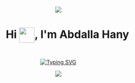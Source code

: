 <!-- Container div to center content -->
<div style="display: flex; justify-content: center; align-items: center; flex-direction: column; height: 100vh;">

  <!--horizontal divider(gradiant)-->
  <img src="https://user-images.githubusercontent.com/73097560/115834477-dbab4500-a447-11eb-908a-139a6edaec5c.gif">

  <!-- Centering the header -->
  <div id="user-content-toc">
<h1 align="center">	  
    <ul align="center">
      <summary>
Hi <img src="https://media.giphy.com/media/hvRJCLFzcasrR4ia7z/giphy.gif" width="40px" style="vertical-align: middle;">, I'm Abdalla Hany</h1>
      </summary>
    </ul>   
  </div>


  <!-- Typing SVG centered -->
  <p align="center">
    <a href="https://git.io/typing-svg"><img src="https://readme-typing-svg.demolab.com?font=Fira+Code&pause=1000&color=D2A306&center=true&vCenter=true&random=false&width=600&lines=Embedded+Software+Engineer;Fresh+Graduated+Mechatronics+Engineer;Always+learning+new+things;Using+Software+as+a+solution+for+every+Problem" alt="Typing SVG" /></a>
  </p>

  <!--horizontal divider(gradiant)-->
  <img src="https://user-images.githubusercontent.com/73097560/115834477-dbab4500-a447-11eb-908a-139a6edaec5c.gif">
  
</div>

## <img src = "https://i.pinimg.com/originals/3f/7e/4e/3f7e4eff7c96e9fe4b8b4b1ff3f7bdb5.gif" width = 6.5%> About me

<img align="right" src="https://github.com/7oSkaaa/7oSkaaa/blob/main/Images/Right_Side.gif?raw=true" width=30%>

<br><br>
- 👨‍💻 I'm Embedded Software Engineer.
- :school: I am a `Fresh Graduate` from the [Faculty of Mechatronics Engineering](https://o6u.edu.eg/dpages.aspx?FactId=1&id=422) at [October 6 University](https://o6u.edu.eg/default.aspx?id=70).
- ✍🏻 I love using Software as a solution for every Problem.
- 🤓 Always learning new things.
- :thinking: I’m currently open for a new `job opportunity`, this is [MY RESUME](https://drive.google.com/file/d/1VBydo3sATCNfcVttpv6WO6KqB7h51ps8/view?usp=sharing).
<br>

## <img src="https://media1.tenor.com/m/IoTET0dShKwAAAAC/refund.gif" width="10%"> Connect with me
<p align="center">
	<a href="mailto:abdallahanyalsaid77@gmail.com"><img img src="https://img.shields.io/badge/Gmail-%23EA4335.svg?style=plastic&logo=Gmail&logoColor=white" alt="Gmail"width="130"/></a>
	<a href="https://github.com/abdalla-hany"><img src="https://img.shields.io/badge/github-%23181717.svg?style=plastic&logo=github&logoColor=white" alt="GitHub"width="130"/></a>
	<a href="https://wa.me/0201095316011"><img src="https://img.shields.io/badge/whatsapp-%2325D366.svg?style=plastic&logo=whatsapp&logoColor=white" alt="Whatsapp"width="150"/></a>
	<a href="https://www.linkedin.com/in/abdalla-hany-00b759205/"><img src="https://img.shields.io/badge/linkedin-%230A66C2.svg?style=plastic&logo=linkedin&logoColor=white" alt="LinkedIn"width="140"/></a>
	<a href="https://www.facebook.com/abdallajc8/"><img src="https://img.shields.io/badge/facebook-%231877F2.svg?style=plastic&logo=facebook&logoColor=white" alt="Facebook"width="150"/></a>
</p>


## <img src="https://media2.giphy.com/media/QssGEmpkyEOhBCb7e1/giphy.gif?cid=ecf05e47a0n3gi1bfqntqmob8g9aid1oyj2wr3ds3mg700bl&rid=giphy.gif" width ="3%"> My Skills

### <img src = "https://github.com/7oSkaaa/7oSkaaa/blob/main/Images/Programming_Languages.gif?raw=true" width=5%> Programming languages

<p align="center"> 
  &emsp; 
  <a href="https://www.cprogramming.com/" target="_blank"> 
    <img alt="C" src="https://img.shields.io/badge/C%20-%232370ED.svg?style=plastic&logo=c&logoColor=white"width="80">
  </a> 
  &emsp;
  <a href="https://www.w3schools.com/cpp/" target="_blank"> 
    <img alt="C++" src="https://img.shields.io/badge/C++%20-%2300599C.svg?style=plastic&logo=c%2B%2B&logoColor=white"width="120">
  </a> 
  &emsp;
   <a href="https://www.python.org" target="_blank">
    <img alt="Python" src="https://img.shields.io/badge/Python%20-%2314354C.svg?style=plastic&logo=python&logoColor=white"width="140">
  </a>
  &emsp;
   <a href="https://www.rust-lang.org/" target="_blank">
    <img alt="Rust" src="https://img.shields.io/badge/Rust%20-%23EA4335.svg?style=plastic&logo=Rust&logoColor=white"width="120">
  </a>	
</p>

 ### <img src = "https://github.com/7oSkaaa/7oSkaaa/blob/main/Images/Software_Tools.gif?raw=true" width=5%>  Software & Tools

<p align="center">
    <a href="#"><img alt="Git" src="https://img.shields.io/badge/Git%20-%23F05033.svg?style=plastic&logo=git&logoColor=white" width="90"></a>
    &emsp;
    <a href="#"><img alt="GitHub" src="https://img.shields.io/badge/github-%23181717.svg?style=plastic&logo=github&logoColor=white" width="120"></a>
    &emsp;
    <a href="#"><img alt="Google Sheets" src="https://img.shields.io/badge/Google%20Sheets%20-%2334A853.svg?style=plastic&logo=google%20sheets&logoColor=white" width="180"></a>
    &emsp;
    <a href="#"><img alt="CMake" src="https://img.shields.io/badge/Cmake-000000?style=plastic&logo=Cmake&logoColor=white" width="120"></a>
    &emsp;
    <a href="#"><img alt="makefile" src="https://img.shields.io/badge/makefile-025635?style=plastic&logo=GNU%20Make&logoColor=white" width="110"></a>
    &emsp;
    <a href="#"><img alt="Stack Overflow" src="https://img.shields.io/badge/-Stack%20Overflow-FE7A16?style=plastic&logo=stack-overflow&logoColor=white" width="180"></a>
    &emsp;
    <a href="#"><img alt="Geekf For Geeks" src="https://img.shields.io/badge/geeksforgeeks-%230F9D58.svg?style=plastic&logo=geeksforgeeks&logoColor=white" width="180"></a>
    &emsp;
    <a href="#"><img alt="JSON" img src="https://img.shields.io/badge/json-%23000000.svg?style=plastic&logo=json&logoColor=white" width="110"></a>
    &emsp;
    <a href="#"><img alt="bash script" src="https://img.shields.io/badge/bash%20script-%235586A4.svg?style=plastic&logo=GNU%20Bash&logoColor=white" width="160"></a>
    &emsp;
    <a href="#"><img alt="Docker" src="https://img.shields.io/badge/docker-%232370ED.svg?&style=plastic&logo=docker&logoColor=white" width="120"></a>
    &emsp;
</p>

 ### <img src = "https://github.com/7oSkaaa/7oSkaaa/blob/main/Images/IDEs.gif?raw=true" width=5%> IDEs
 
<p align="center">
  &emsp;
    <a href="#"><img alt="Visual Studio Code" src="https://img.shields.io/badge/Visual%20Studio%20Code-0078d7.svg?style=plastic&logo=visual-studio-code&logoColor=white"></a>
  &emsp;
    <a href="#"><img alt="JetBrain" src="https://img.shields.io/badge/jetbrains-%23000000.svg?style=plastic&logo=jetbrains&logoColor=white" /></a>
  &emsp;
    <a href="#"><img alt="Atom" src="https://img.shields.io/badge/atom-%2366595C.svg?&style=plastic&logo=atom&logoColor=white" /></a>
  &emsp;
    <a href="#"><img alt="Eclipse" src="https://img.shields.io/badge/eclipse%20ide-%232C2255.svg?&style=plastic&logo=eclipse%20ide&logoColor=white" /></a>
</p>

 ### <img src = "https://github.com/7oSkaaa/7oSkaaa/blob/main/Images/CP_PS.gif?raw=true" width=5%> Competitive Programming & Problem Solving
 
<p align="center">
  &emsp;
    <a href="#"><img alt = "Codeforces" src="https://img.shields.io/badge/codeforces%20-%231F8ACB.svg?style=plastic&logo=codeforces&logoColor=white" /></a>	
  &emsp;
    <a href="#"><img alt = "Leetcode" src="https://img.shields.io/badge/leetcode%20-%23FFA116.svg?style=plastic&logo=leetcode&logoColor=black" /></a>
  &emsp;
    <a href="#"><img alt = "Huckerrank" src="https://img.shields.io/badge/hackerrank-%232EC866.svg?style=plastic&logo=hackerrank&logoColor=white" /></a>
  &emsp;
    <a href="#"><img alt = "CodeChef" src="https://img.shields.io/badge/codechef-%235B4638.svg?style=plastic&logo=codechef&logoColor=white" /></a>
  &emsp;
    <a href="#"><img alt = "Google" src="https://img.shields.io/badge/google-%234285F4.svg?style=plastic&logo=google&logoColor=white" /></a>
  &emsp;
    <a href="#"><img alt = "Codin Game" src="https://img.shields.io/badge/codingame-%23F2BB13.svg?&style=plastic&logo=codingame&logoColor=black" /></a>
</p>

 ### <img src = "https://github.com/7oSkaaa/7oSkaaa/blob/main/Images/OS.gif?raw=true" width=5%>  Operating Systems
 
<p align="center">
  &emsp;
    <a href="#"><img src="https://img.shields.io/badge/Linux-FCC624?style=plastic&logo=linux&logoColor=black"></a>
  &emsp;
    <a href="#"><img src="https://img.shields.io/badge/Ubuntu-E95420?style=plastic&logo=ubuntu&logoColor=white"></a>
  &emsp;
    <a href="#"><img src="https://img.shields.io/badge/Windows-0078D6?style=plastic&logo=windows&logoColor=white"></a>
  &emsp;
    <a href="#"><img src="https://img.shields.io/badge/pop!_os-%2348B9C7.svg?style=plastic&&logo=pop!_os&logoColor=white" /></a>
  &emsp;
    <a href="#"><img src="https://img.shields.io/badge/manjaro-%2335BF5C.svg?&style=plastic&logo=manjaro&logoColor=white" /></a>
</p>
